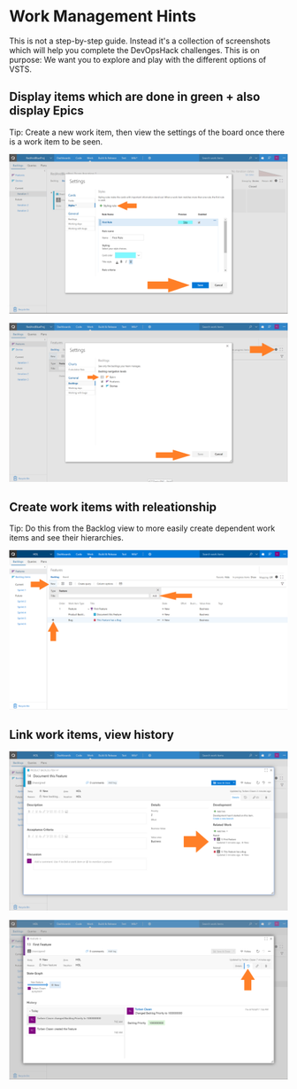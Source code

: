 # Work Management Hints
This is not a step-by-step guide. Instead it's a collection of screenshots which will help you complete the DevOpsHack challenges.
This is on purpose: We want you to explore and play with the different options of VSTS. 

## Display items which are done in green + also display Epics ##

Tip: Create a new work item, then view the settings of the board once there is a work item to be seen.

![Display items which are done in green](/WorkItemManagement/images/VSTSProjectWorkBoardStyle.PNG)

![Display Epics](/WorkItemManagement/images/VSTSWorkSettings.PNG)

## Create work items with releationship ##

Tip: Do this from the Backlog view to more easily create dependent work items and see their hierarchies.

![Create work items with releationship](/WorkItemManagement/images/VSTSProjectWork.PNG)

## Link work items, view history ##
![Link work items](/WorkItemManagement/images/VSTSWorkItem.PNG)

![view history](/WorkItemManagement/images/VSTSWorkItemHistory.PNG)